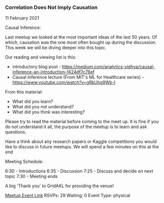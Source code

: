### Correlation Does Not Imply Causation
11 February 2021

Causal Inference:

Last meetup we looked at the most important ideas of the last 50 years. Of which, causation was the one most often bought up during the discussion. This week we will be diving deeper into this topic.

Our reading and viewing list is this:
- introductory blog post - https://medium.com/analytics-vidhya/causal-inference-an-introduction-f424df7c76ef
- Causal Inference lecture (From MIT's ML for Healthcare series) - https://www.youtube.com/watch?v=gRkUhg9Wb-I

From this material:
- What did you learn?
- What did you not understand?
- What did you think was interesting?

Please try to read the material before coming to the meet up. It is fine if you do not understand it all, the purpose of the meetup is to learn and ask questions.

Have a think about any research papers or Kaggle competitions you would like to discuss in future meetups. We will spend a few minutes on this at the end

Meeting Schedule:

6:30 - Introductions
6:35 - Discussion
7:25 - Discuss and decide on next topic
7:30 - Meeting ends

A big 'Thank you' to GridAKL for providing the venue!

[Meetup Event Link](https://www.meetup.com/Data-Science-Discussion-Auckland/events/275747487)
RSVPs: 29
Waiting: 0
Event Type: physical
